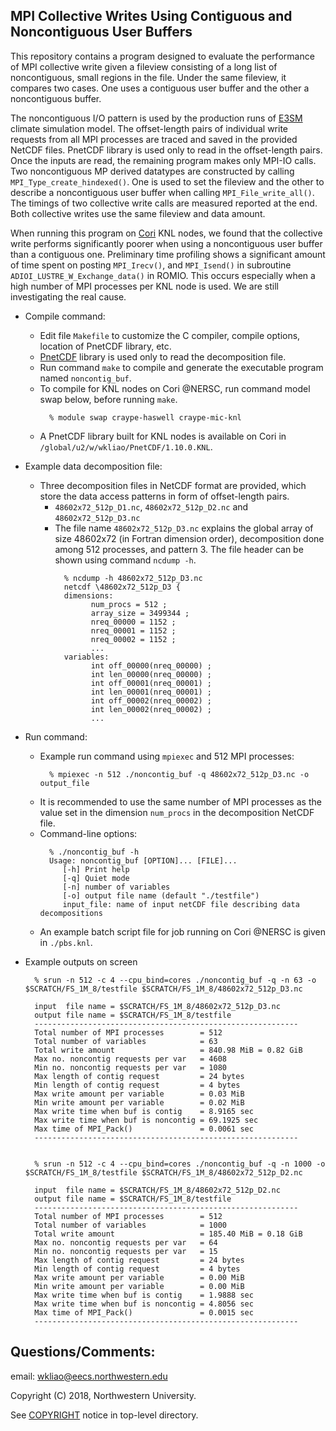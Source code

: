 ## MPI Collective Writes Using Contiguous and Noncontiguous User Buffers

This repository contains a program designed to evaluate the performance of MPI
collective write given a fileview consisting of a long list of noncontiguous,
small regions in the file. Under the same fileview, it compares two cases. One
uses a contiguous user buffer and the other a noncontiguous buffer.

The noncontiguous I/O pattern is used by the production runs of
[E3SM](https://github.com/E3SM-Project/E3SM) climate simulation model. The
offset-length pairs of individual write requests from all MPI processes are
traced and saved in the provided NetCDF files. PnetCDF library is used only to
read in the offset-length pairs. Once the inputs are read, the remaining
program makes only MPI-IO calls. Two noncontiguous MP derived datatypes are
constructed by calling `MPI_Type_create_hindexed()`. One is used to set the
fileview and the other to describe a noncontiguous user buffer when calling
`MPI_File_write_all()`. The timings of two collective write calls are measured
reported at the end. Both collective writes use the same fileview and data
amount.

When running this program on
[Cori](http://www.nersc.gov/users/computational-systems/cori) KNL nodes, we
found that the collective write performs significantly poorer when using a
noncontiguous user buffer than a contiguous one. Preliminary time profiling
shows a significant amount of time spent on posting `MPI_Irecv()`, and
`MPI_Isend()` in subroutine `ADIOI_LUSTRE_W_Exchange_data()` in ROMIO.
This occurs especially when a high number of MPI processes per KNL node
is used. We are still investigating the real cause.

* Compile command:
  * Edit file `Makefile` to customize the C compiler, compile options,
    location of PnetCDF library, etc.
  * [PnetCDF](https://github.com/Parallel-NetCDF/PnetCDF) library is used
    only to read the decomposition file.
  * Run command `make` to compile and generate the executable program named
    `noncontig_buf`.
  * To compile for KNL nodes on Cori @NERSC, run command model swap below,
    before running `make`.
    ```
      % module swap craype-haswell craype-mic-knl
    ```
  * A PnetCDF library built for KNL nodes is available on Cori in
    `/global/u2/w/wkliao/PnetCDF/1.10.0.KNL`.

* Example data decomposition file:
  * Three decomposition files in NetCDF format are provided, which store the
    data access patterns in form of offset-length pairs.
    * `48602x72_512p_D1.nc`, `48602x72_512p_D2.nc` and `48602x72_512p_D3.nc`
    * The file name `48602x72_512p_D3.nc` explains the global array of size
      48602x72 (in Fortran dimension order), decomposition done among 512
      processes, and pattern 3. The file header can be shown using command
      `ncdump -h`.
      ```
        % ncdump -h 48602x72_512p_D3.nc
        netcdf \48602x72_512p_D3 {
        dimensions:
              num_procs = 512 ;
              array_size = 3499344 ;
              nreq_00000 = 1152 ;
              nreq_00001 = 1152 ;
              nreq_00002 = 1152 ;
              ...
        variables:
              int off_00000(nreq_00000) ;
              int len_00000(nreq_00000) ;
              int off_00001(nreq_00001) ;
              int len_00001(nreq_00001) ;
              int off_00002(nreq_00002) ;
              int len_00002(nreq_00002) ;
              ...
      ```
* Run command:
  * Example run command using `mpiexec` and 512 MPI processes:
    ```
      % mpiexec -n 512 ./noncontig_buf -q 48602x72_512p_D3.nc -o output_file
    ```
  * It is recommended to use the same number of MPI processes as the value set
    in the dimension `num_procs` in the decomposition NetCDF file.
  * Command-line options:
    ```
      % ./noncontig_buf -h
      Usage: noncontig_buf [OPTION]... [FILE]...
         [-h] Print help
         [-q] Quiet mode
         [-n] number of variables
         [-o] output file name (default "./testfile")
         input_file: name of input netCDF file describing data decompositions
    ```
  * An example batch script file for job running on Cori @NERSC is given in
    `./pbs.knl`.

* Example outputs on screen
  ```
    % srun -n 512 -c 4 --cpu_bind=cores ./noncontig_buf -q -n 63 -o $SCRATCH/FS_1M_8/testfile $SCRATCH/FS_1M_8/48602x72_512p_D3.nc

    input  file name = $SCRATCH/FS_1M_8/48602x72_512p_D3.nc
    output file name = $SCRATCH/FS_1M_8/testfile
    -----------------------------------------------------------
    Total number of MPI processes        = 512
    Total number of variables            = 63
    Total write amount                   = 840.98 MiB = 0.82 GiB
    Max no. noncontig requests per var   = 4608
    Min no. noncontig requests per var   = 1080
    Max length of contig request         = 24 bytes
    Min length of contig request         = 4 bytes
    Max write amount per variable        = 0.03 MiB
    Min write amount per variable        = 0.02 MiB
    Max write time when buf is contig    = 8.9165 sec
    Max write time when buf is noncontig = 69.1925 sec
    Max time of MPI_Pack()               = 0.0061 sec
    -----------------------------------------------------------


    % srun -n 512 -c 4 --cpu_bind=cores ./noncontig_buf -q -n 1000 -o $SCRATCH/FS_1M_8/testfile $SCRATCH/FS_1M_8/48602x72_512p_D2.nc

    input  file name = $SCRATCH/FS_1M_8/48602x72_512p_D2.nc
    output file name = $SCRATCH/FS_1M_8/testfile
    -----------------------------------------------------------
    Total number of MPI processes        = 512
    Total number of variables            = 1000
    Total write amount                   = 185.40 MiB = 0.18 GiB
    Max no. noncontig requests per var   = 64
    Min no. noncontig requests per var   = 15
    Max length of contig request         = 24 bytes
    Min length of contig request         = 4 bytes
    Max write amount per variable        = 0.00 MiB
    Min write amount per variable        = 0.00 MiB
    Max write time when buf is contig    = 1.9888 sec
    Max write time when buf is noncontig = 4.8056 sec
    Max time of MPI_Pack()               = 0.0015 sec
    -----------------------------------------------------------
  ```

## Questions/Comments:
email: wkliao@eecs.northwestern.edu

Copyright (C) 2018, Northwestern University.

See [COPYRIGHT](COPYRIGHT) notice in top-level directory.

